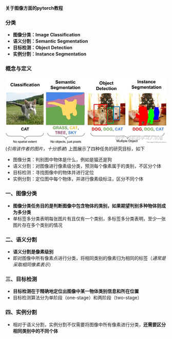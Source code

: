 
**关于图像方面的pytorch教程**


### 分类
- **图像分类：Image Classification**
- **语义分割：Semantic Segmentation**
- **目标检测：Object Detection**
- **实例分割：Instance Segmentation**

### 概念与定义
![docs/imgs/区别图.jpg](https://github.com/luo-hao-striver/my-pytorch-tutorial/blob/main/docs/imgs/%E5%8C%BA%E5%88%AB%E5%9B%BE.jpg)
(*引用该作者的图片，十分感谢*)
上图展示了四种任务的研究目标，如下
- 图像分类：判别图中物体是什么，例如是猫还是狗
- 语义分割：对图像进行像素级分类，预测每个像素属于的类别，不区分个体
- 目标检测：寻找图像中的物体并进行定位
- 实例分割：定位图中每个物体，并进行像素级标注，区分不同个体

### 一、图像分类
- **图像分类任务目的是判断图像中包含物体的类别，如果期望判别多种物体则成为多分类**
- 单标签多分类表明每张图片有且仅有一个类别，多标签多分类表明，至少一张图片存在多个类别的情况

### 二、语义分割
- **语义分割是像素级别**
- 即对图像中所有像素点进行分类，将相同类别的像素归为相同的标签（*通常是采取相同像素表示*）

### 三、目标检测
- **目标检测在于精确地定位出图像中某一物体类别信息和所在位置**
- 目标检测算法分为单阶段（one-stage）和两阶段（two-stage）

### 四、实例分割
- 相对于语义分割，实例分割不仅需要将图像中所有像素进行分类，**还需要区分相同类别中的不同个体**

